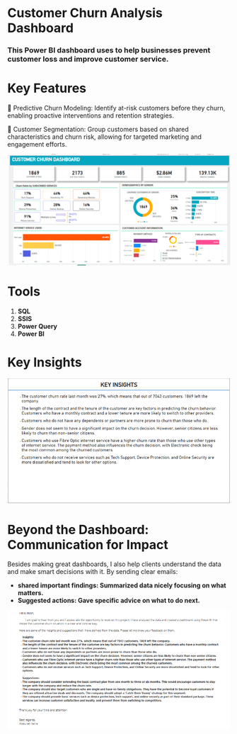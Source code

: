 # Customer Churn Analysis Dashboard
### This Power BI dashboard uses to help businesses prevent customer loss and improve customer service.
# Key Features
📌 Predictive Churn Modeling: Identify at-risk customers before they churn, enabling proactive interventions and retention strategies.

📌 Customer Segmentation: Group customers based on shared characteristics and churn risk, allowing for targeted marketing and engagement efforts. 

![](https://github.com/Abdullah-Yahia/Customer-Churn-Analysis-Dashboard/blob/main/Customer%20Churn%20Dashboard.png)

# Tools
1. **SQL**
2. **SSIS**
3. **Power Query**
4. **Power BI**

# Key Insights
![](https://github.com/Abdullah-Yahia/Customer-Churn-Analysis-Dashboard/blob/main/Key%20Insights.png)

# Beyond the Dashboard: Communication for Impact
Besides making great dashboards, I also help clients understand the data and make smart decisions with it. By sending clear emails:


- **shared important findings: Summarized data nicely focusing on what matters.** 
- **Suggested actions: Gave specific advice on what to do next.**

 
![](https://github.com/Abdullah-Yahia/Customer-Churn-Analysis-Dashboard/blob/main/E-mail.png)
